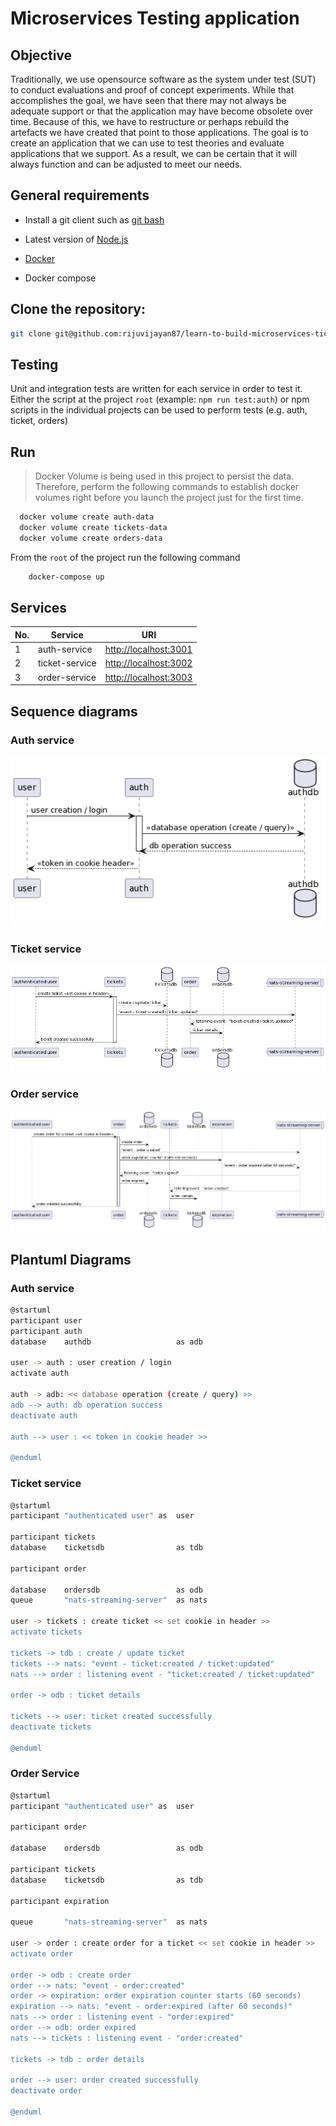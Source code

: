 # Microservices Testing application

## Objective

Traditionally, we use opensource software as the system under test (SUT) to conduct evaluations and proof of concept experiments. While that accomplishes the goal, we have seen that there may not always be adequate support or that the application may have become obsolete over time. Because of this, we have to restructure or perhaps rebuild the artefacts we have created that point to those applications.
The goal is to create an application that we can use to test theories and evaluate applications that we support. As a result, we can be certain that it will always function and can be adjusted to meet our needs.

## General requirements

- Install a git client such as [git bash](https://git-scm.com/downloads)

- Latest version of [Node.js](https://nodejs.org/en/download/)

- [Docker](https://mantelgroup.atlassian.net/wiki/spaces/CMD/pages/4343824385/Docker)

- Docker compose

## Clone the repository:

```bash
git clone git@github.com:rijuvijayan87/learn-to-build-microservices-ticketing-app.git
```

## Testing

Unit and integration tests are written for each service in order to test it. Either the script at the project `root` (example: `npm run test:auth`) or npm scripts in the individual projects can be used to perform tests (e.g. auth, ticket, orders)

## Run

> Docker Volume is being used in this project to persist the data. Therefore, perform the following commands to establish docker volumes right before you launch the project just for the first time.

```bash
  docker volume create auth-data
  docker volume create tickets-data
  docker volume create orders-data
```

From the `root` of the project run the following command

```bash
    docker-compose up
```

## Services

| No. | Service        | URI                                            |
| --- | -------------- | ---------------------------------------------- |
| 1   | auth-service   | [http://localhost:3001](http://localhost:3001) |
| 2   | ticket-service | [http://localhost:3002](http://localhost:3002) |
| 3   | order-service  | [http://localhost:3003](http://localhost:3003) |

## Sequence diagrams

### Auth service

![Authorization workflow](./docs/auth.png)

### Ticket service

![Authorization workflow](./docs/tickets.png)

### Order service

![Authorization workflow](./docs/orders.png)

## Plantuml Diagrams

### Auth service

```bash
@startuml
participant user
participant auth
database    authdb                   as adb

user -> auth : user creation / login
activate auth

auth -> adb: << database operation (create / query) >>
adb --> auth: db operation success
deactivate auth

auth --> user : << token in cookie header >>

@enduml
```

### Ticket service

```bash
@startuml
participant "authenticated user" as  user

participant tickets
database    ticketsdb                as tdb

participant order

database    ordersdb                 as odb
queue       "nats-streaming-server"  as nats

user -> tickets : create ticket << set cookie in header >>
activate tickets

tickets -> tdb : create / update ticket
tickets --> nats: "event - ticket:created / ticket:updated"
nats --> order : listening event - "ticket:created / ticket:updated"

order -> odb : ticket details

tickets --> user: ticket created successfully
deactivate tickets

@enduml
```

### Order Service

```bash
@startuml
participant "authenticated user" as  user

participant order

database    ordersdb                 as odb

participant tickets
database    ticketsdb                as tdb

participant expiration

queue       "nats-streaming-server"  as nats

user -> order : create order for a ticket << set cookie in header >>
activate order

order -> odb : create order
order --> nats: "event - order:created"
order -> expiration: order expiration counter starts (60 seconds)
expiration --> nats: "event - order:expired (after 60 seconds)"
nats --> order : listening event - "order:expired"
order --> odb: order expired
nats --> tickets : listening event - "order:created"

tickets -> tdb : order details

order --> user: order created successfully
deactivate order

@enduml
```
